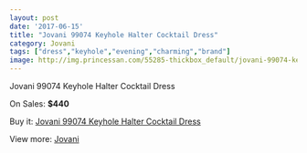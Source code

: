 ```yaml
---
layout: post
date: '2017-06-15'
title: "Jovani 99074 Keyhole Halter Cocktail Dress"
category: Jovani
tags: ["dress","keyhole","evening","charming","brand"]
image: http://img.princessan.com/55285-thickbox_default/jovani-99074-keyhole-halter-cocktail-dress.jpg
---
```

Jovani 99074 Keyhole Halter Cocktail Dress

On Sales: **$440**
<a href="https://www.princessan.com/en/jovani/24850-jovani-99074-keyhole-halter-cocktail-dress.html"><amp-img layout="responsive" width="600" height="600" src="//img.princessan.com/55285-thickbox_default/jovani-99074-keyhole-halter-cocktail-dress.jpg" alt="Jovani 99074 Keyhole Halter Cocktail Dress 0" /></a>
<a href="https://www.princessan.com/en/jovani/24850-jovani-99074-keyhole-halter-cocktail-dress.html"><amp-img layout="responsive" width="600" height="600" src="//img.princessan.com/55286-thickbox_default/jovani-99074-keyhole-halter-cocktail-dress.jpg" alt="Jovani 99074 Keyhole Halter Cocktail Dress 1" /></a>

Buy it: [Jovani 99074 Keyhole Halter Cocktail Dress](https://www.princessan.com/en/jovani/24850-jovani-99074-keyhole-halter-cocktail-dress.html "Jovani 99074 Keyhole Halter Cocktail Dress")

View more: [Jovani](https://www.princessan.com/en/26-jovani "Jovani")